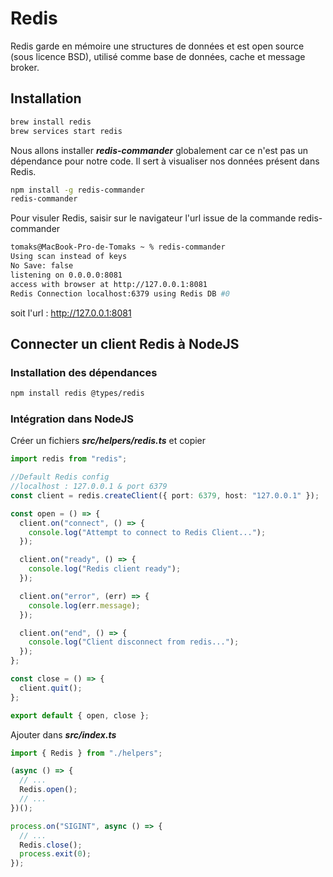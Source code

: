 # Redis

Redis garde en mémoire une structures de données et est open source (sous licence BSD), utilisé comme base de données, cache et message broker.

## Installation

```zsh
brew install redis
brew services start redis
```

Nous allons installer ***redis-commander*** globalement car ce n'est pas un dépendance pour notre code. Il sert à visualiser nos données présent dans Redis.

```zsh
npm install -g redis-commander
redis-commander
```

Pour visuler Redis, saisir sur le navigateur l'url issue de la commande redis-commander

```zsh
tomaks@MacBook-Pro-de-Tomaks ~ % redis-commander
Using scan instead of keys
No Save: false
listening on 0.0.0.0:8081
access with browser at http://127.0.0.1:8081
Redis Connection localhost:6379 using Redis DB #0
```

soit l'url : http://127.0.0.1:8081

## Connecter un client Redis à NodeJS

### Installation des dépendances

```zsh
npm install redis @types/redis
```

### Intégration dans NodeJS

Créer un fichiers ***src/helpers/redis.ts*** et copier

```ts
import redis from "redis";

//Default Redis config
//localhost : 127.0.0.1 & port 6379
const client = redis.createClient({ port: 6379, host: "127.0.0.1" });

const open = () => {
  client.on("connect", () => {
    console.log("Attempt to connect to Redis Client...");
  });

  client.on("ready", () => {
    console.log("Redis client ready");
  });

  client.on("error", (err) => {
    console.log(err.message);
  });

  client.on("end", () => {
    console.log("Client disconnect from redis...");
  });
};

const close = () => {
  client.quit();
};

export default { open, close };
```

Ajouter dans ***src/index.ts***

```ts
import { Redis } from "./helpers";

(async () => {
  // ...
  Redis.open();
  // ...
})();

process.on("SIGINT", async () => {
  // ...
  Redis.close();
  process.exit(0);
});
```


